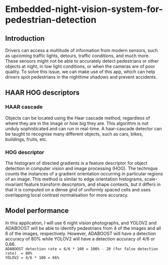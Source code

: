 # Embedded-night-vision-system-for-pedestrian-detection

## Introduction
Drivers can access a multitude of information from modern sensors, such as upcoming traffic lights, detours, traffic conditions, and much more. These sensors might not be able to accurately detect pedestrians or other objects at night, in low light conditions, or when the cameras are of poor quality. To solve this issue, we can make use of this app, which can help drivers spot pedestrians in the nighttime shadows and prevent accidents.

## HAAR HOG descriptors
### HAAR cascade
Objects can be located using the Haar cascade method, regardless of where they are in the image or how big they are. This algorithm is not unduly sophisticated and can run in real-time. A haar-cascade detector can be taught to recognise many different objects, such as cars, bikes, buildings, fruits, etc.
### HOG descriptor
The histogram of directed gradients is a feature descriptor for object detection in computer vision and image processing (HOG). The technique counts the instances of a gradient orientation occurring in particular regions of an image. This method is similar to edge orientation histograms, scale-invariant feature transform descriptors, and shape contexts, but it differs in that it is computed on a dense grid of uniformly spaced cells and uses overlapping local contrast normalisation for more accuracy.

## Model performance
In this application, I will use 6 night vision photographs, and YOLOV2 and ADABOOST will be able to identify pedestrians from 4 of the images and all 6 of the images, respectively. However, ADABOOST will have a detection accuracy of 80% while YOLOV2 will have a detection accuracy of 4/6 or 0.66.<br/>
```ADABOOST detection rate = 6/6 * 100 = 100% - 20 (for false detection rate)  = 80%```<br/>
```YOLOV2 = 4/6 * 100 = 66%```
